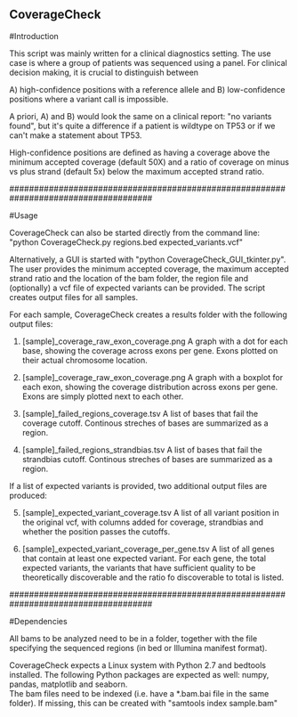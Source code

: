 ## CoverageCheck

#Introduction

This script was mainly written for a clinical diagnostics setting. The use case is where a group of patients was sequenced using a panel. For clinical decision making, it is crucial to distinguish between 

A) high-confidence positions with a reference allele and
B) low-confidence positions where a variant call is impossible.

A priori, A) and B) would look the same on a clinical report: "no variants found", but it's quite a difference if a patient is wildtype on TP53 or if we can't make a statement about TP53.

High-confidence positions are defined as having a coverage above the minimum accepted coverage (default 50X) and a ratio of coverage on minus vs plus strand (default 5x)
below the maximum accepted strand ratio.

#####################################################################################

#Usage

CoverageCheck can also be started directly from the command line: "python CoverageCheck.py regions.bed expected_variants.vcf"

Alternatively, a GUI is started with "python CoverageCheck_GUI_tkinter.py". The user provides the minimum accepted coverage, the maximum accepted strand ratio and the location of the bam folder, the region file and (optionally) a vcf file of expected variants can be provided. The script creates output files for all samples.

For each sample, CoverageCheck creates a results folder with the following output files:
1. [sample]_coverage_raw_exon_coverage.png
A graph with a dot for each base, showing the coverage across exons per gene. Exons plotted on their actual chromosome location.

2. [sample]_coverage_raw_exon_coverage.png
A graph with a boxplot for each exon, showing the coverage distribution across exons per gene. Exons are simply plotted next to each other.

3. [sample]_failed_regions_coverage.tsv
A list of bases that fail the coverage cutoff. Continous streches of bases are summarized as a region. 

4. [sample]_failed_regions_strandbias.tsv
A list of bases that fail the strandbias cutoff. Continous streches of bases are summarized as a region. 

If a list of expected variants is provided, two additional output files are produced:

5. [sample]_expected_variant_coverage.tsv
A list of all variant position in the original vcf, with columns added for coverage, strandbias and whether the position passes the cutoffs.

5. [sample]_expected_variant_coverage_per_gene.tsv
A list of all genes that contain at least one expected variant. For each gene, the total expected variants, the variants that have sufficient quality to be theoretically discoverable and the ratio fo discoverable to total is listed.

#####################################################################################

#Dependencies

All bams to be analyzed need to be in a folder, together with the  file specifying the sequenced regions (in bed or Illumina manifest format). 

CoverageCheck expects a Linux system with Python 2.7 and bedtools installed. The following Python packages are expected as well: numpy, pandas, matplotlib and seaborn.  
The bam files need to be indexed (i.e. have a *.bam.bai file in the same folder). If missing, this can be created with "samtools index sample.bam"